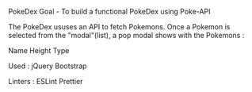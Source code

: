 PokeDex
Goal - To build a functional PokeDex using Poke-API

The PokeDex ususes an API to fetch Pokemons. Once a Pokemon is selected from the "modal"(list), a pop modal shows with the Pokemons :

Name
Height
Type

Used : jQuery Bootstrap

Linters : ESLint Prettier